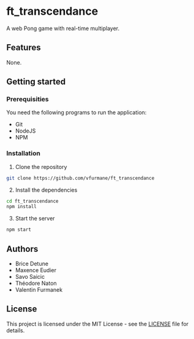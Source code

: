 # ft_transcendance

A web Pong game with real-time multiplayer.

## Features

None.

## Getting started

### Prerequisities

You need the following programs to run the application:

- Git
- NodeJS
- NPM

### Installation

1. Clone the repository

```sh
git clone https://github.com/vfurmane/ft_transcendance
```

2. Install the dependencies

```sh
cd ft_transcendance
npm install
```

3. Start the server

```sh
npm start
```

## Authors

- Brice Detune
- Maxence Eudier
- Savo Saicic
- Théodore Naton
- Valentin Furmanek

## License

This project is licensed under the MIT License - see the [LICENSE](https://github.com/vfurmane/ft_transcendance/blob/main/LICENSE) file for details.
